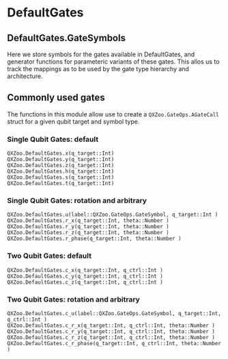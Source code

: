 # DefaultGates

## DefaultGates.GateSymbols
Here we store symbols for the gates available in DefaultGates, and generator functions for parameteric variants of these gates. This allos us to track the mappings as to be used by the gate type hierarchy and architecture.


## Commonly used gates
The functions in this module allow use to create a `QXZoo.GateOps.AGateCall` struct for a given qubit target and symbol type.

### Single Qubit Gates: default
```@docs
QXZoo.DefaultGates.x(q_target::Int)
QXZoo.DefaultGates.y(q_target::Int)
QXZoo.DefaultGates.z(q_target::Int)
QXZoo.DefaultGates.h(q_target::Int)
QXZoo.DefaultGates.s(q_target::Int)
QXZoo.DefaultGates.t(q_target::Int)
```

### Single Qubit Gates: rotation and arbitrary
```@docs
QXZoo.DefaultGates.u(label::QXZoo.GateOps.GateSymbol, q_target::Int )
QXZoo.DefaultGates.r_x(q_target::Int, theta::Number )
QXZoo.DefaultGates.r_y(q_target::Int, theta::Number )
QXZoo.DefaultGates.r_z(q_target::Int, theta::Number )
QXZoo.DefaultGates.r_phase(q_target::Int, theta::Number )
```

### Two Qubit Gates: default
```@docs
QXZoo.DefaultGates.c_x(q_target::Int, q_ctrl::Int )
QXZoo.DefaultGates.c_y(q_target::Int, q_ctrl::Int )
QXZoo.DefaultGates.c_z(q_target::Int, q_ctrl::Int )
```

### Two Qubit Gates: rotation and arbitrary
```@docs
QXZoo.DefaultGates.c_u(label::QXZoo.GateOps.GateSymbol, q_target::Int, q_ctrl::Int )
QXZoo.DefaultGates.c_r_x(q_target::Int, q_ctrl::Int, theta::Number )
QXZoo.DefaultGates.c_r_y(q_target::Int, q_ctrl::Int, theta::Number )
QXZoo.DefaultGates.c_r_z(q_target::Int, q_ctrl::Int, theta::Number )
QXZoo.DefaultGates.c_r_phase(q_target::Int, q_ctrl::Int, theta::Number )
```